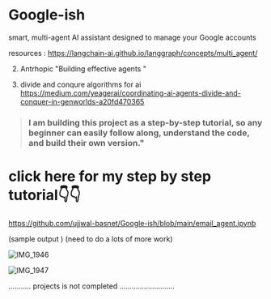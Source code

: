 # Google-ish
smart, multi-agent AI assistant designed to manage your  Google accounts  


resources : 
https://langchain-ai.github.io/langgraph/concepts/multi_agent/

2) Antrhopic 
 "Building effective agents " 

 3) divide and conqure algorithms for ai 
 https://medium.com/yeagerai/coordinating-ai-agents-divide-and-conquer-in-genworlds-a20fd470365
 

> ### I am building this project as a step-by-step tutorial, so any beginner can easily follow along, understand the code, and build their own version."

 # click here for  my step by step tutorial👇👇
https://github.com/ujjwal-basnet/Google-ish/blob/main/email_agent.ipynb

(sample output ) (need to do a lots of more work) 

![IMG_1946](https://github.com/user-attachments/assets/e479c951-c1d1-4d78-a058-4d66428a0703)


![IMG_1947](https://github.com/user-attachments/assets/c01d34a3-3e76-430e-83dd-1bcd9167a982)



........... projects is not completed ...........................
